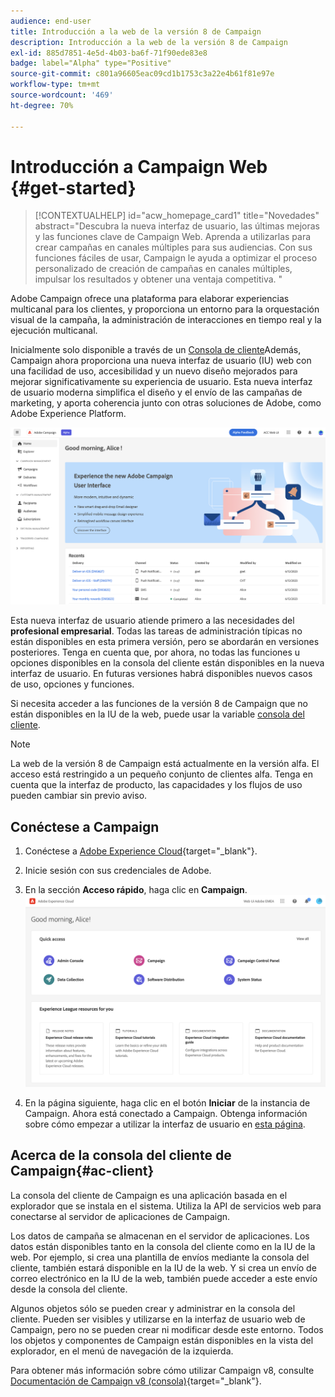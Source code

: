 ```yaml
---
audience: end-user
title: Introducción a la web de la versión 8 de Campaign
description: Introducción a la web de la versión 8 de Campaign
exl-id: 885d7851-4e5d-4b03-ba6f-71f90ede83e8
badge: label="Alpha" type="Positive"
source-git-commit: c801a96605eac09cd1b1753c3a22e4b61f81e97e
workflow-type: tm+mt
source-wordcount: '469'
ht-degree: 70%

---
```


# Introducción a Campaign Web {#get-started}

>[!CONTEXTUALHELP]
>id="acw_homepage_card1"
>title="Novedades"
>abstract="Descubra la nueva interfaz de usuario, las últimas mejoras y las funciones clave de Campaign Web. Aprenda a utilizarlas para crear campañas en canales múltiples para sus audiencias. Con sus funciones fáciles de usar, Campaign le ayuda a optimizar el proceso personalizado de creación de campañas en canales múltiples, impulsar los resultados y obtener una ventaja competitiva. "


Adobe Campaign ofrece una plataforma para elaborar experiencias multicanal para los clientes, y proporciona un entorno para la orquestación visual de la campaña, la administración de interacciones en tiempo real y la ejecución multicanal.

Inicialmente solo disponible a través de un [Consola de cliente](#ac-client)Además, Campaign ahora proporciona una nueva interfaz de usuario (IU) web con una facilidad de uso, accesibilidad y un nuevo diseño mejorados para mejorar significativamente su experiencia de usuario. Esta nueva interfaz de usuario moderna simplifica el diseño y el envío de las campañas de marketing, y aporta coherencia junto con otras soluciones de Adobe, como Adobe Experience Platform.

![](assets/home.png)

Esta nueva interfaz de usuario atiende primero a las necesidades del **profesional empresarial**. Todas las tareas de administración típicas no están disponibles en esta primera versión, pero se abordarán en versiones posteriores. Tenga en cuenta que, por ahora, no todas las funciones u opciones disponibles en la consola del cliente están disponibles en la nueva interfaz de usuario. En futuras versiones habrá disponibles nuevos casos de uso, opciones y funciones.

Si necesita acceder a las funciones de la versión 8 de Campaign que no están disponibles en la IU de la web, puede usar la variable [consola del cliente](#ac-client).


>[!NOTE]
>
>La web de la versión 8 de Campaign está actualmente en la versión alfa. El acceso está restringido a un pequeño conjunto de clientes alfa. Tenga en cuenta que la interfaz de producto, las capacidades y los flujos de uso pueden cambiar sin previo aviso.

## Conéctese a Campaign


1. Conéctese a [Adobe Experience Cloud](https://experience.adobe.com){target="_blank"}.
1. Inicie sesión con sus credenciales de Adobe.
1. En la sección **Acceso rápido**, haga clic en **Campaign**.
   ![](assets/connect.png)

1. En la página siguiente, haga clic en el botón **Iniciar** de la instancia de Campaign.
Ahora está conectado a Campaign. Obtenga información sobre cómo empezar a utilizar la interfaz de usuario en [esta página](user-interface.md).

<!--
-> experience cloud home: "Campaign" -> home campaign v8
-> or Campaign v8 web if direct URL
-->


## Acerca de la consola del cliente de Campaign{#ac-client}

La consola del cliente de Campaign es una aplicación basada en el explorador que se instala en el sistema. Utiliza la API de servicios web para conectarse al servidor de aplicaciones de Campaign.

Los datos de campaña se almacenan en el servidor de aplicaciones. Los datos están disponibles tanto en la consola del cliente como en la IU de la web. Por ejemplo, si crea una plantilla de envíos mediante la consola del cliente, también estará disponible en la IU de la web. Y si crea un envío de correo electrónico en la IU de la web, también puede acceder a este envío desde la consola del cliente.

Algunos objetos sólo se pueden crear y administrar en la consola del cliente. Pueden ser visibles y utilizarse en la interfaz de usuario web de Campaign, pero no se pueden crear ni modificar desde este entorno. Todos los objetos y componentes de Campaign están disponibles en la vista del explorador, en el menú de navegación de la izquierda.

Para obtener más información sobre cómo utilizar Campaign v8, consulte [Documentación de Campaign v8 (consola)](https://experienceleague.adobe.com/docs/campaign/campaign-v8/campaign-home.html?lang=es){target="_blank"}.
